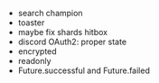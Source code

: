 - search champion
- toaster
- maybe fix shards hitbox
- discord OAuth2: proper state
- encrypted
- readonly
- Future.successful and Future.failed
